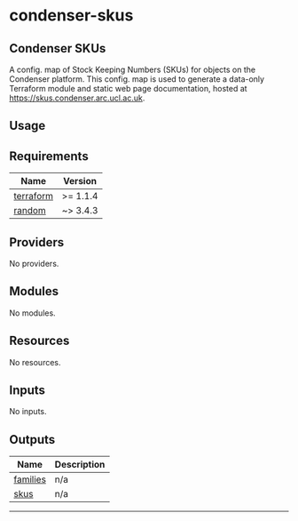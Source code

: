 # condenser-skus

## Condenser SKUs

A config. map of Stock Keeping Numbers (SKUs) for objects on the Condenser
platform. This config. map is used to generate a data-only Terraform module
and static web page documentation, hosted at https://skus.condenser.arc.ucl.ac.uk.

## Usage

<!-- BEGIN_TF_DOCS -->
## Requirements

| Name | Version |
|------|---------|
| <a name="requirement_terraform"></a> [terraform](#requirement\_terraform) | >= 1.1.4 |
| <a name="requirement_random"></a> [random](#requirement\_random) | ~> 3.4.3 |

## Providers

No providers.

## Modules

No modules.

## Resources

No resources.

## Inputs

No inputs.

## Outputs

| Name | Description |
|------|-------------|
| <a name="output_families"></a> [families](#output\_families) | n/a |
| <a name="output_skus"></a> [skus](#output\_skus) | n/a |

---
<!-- END_TF_DOCS -->
